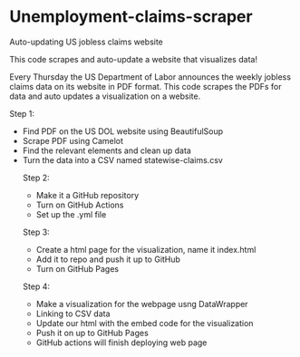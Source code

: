 # Unemployment-claims-scraper
 
 Auto-updating US jobless claims website

 This code scrapes and auto-update a website that visualizes data!

 Every Thursday the US Department of Labor announces the weekly jobless claims data on its website in PDF format.
 This code scrapes the PDFs for data and auto updates a visualization on a website.

 Step 1:
 - Find PDF on the US DOL website using BeautifulSoup
 - Scrape PDF using Camelot
 - Find the relevant <table> elements and clean up data
 - Turn the data into a CSV named statewise-claims.csv

Step 2:
- Make it a GitHub repository
- Turn on GitHub Actions
- Set up the .yml file

Step 3:
- Create a html page for the visualization, name it index.html
- Add it to repo and push it up to GitHub
- Turn on GitHub Pages 

Step 4:
- Make a visualization for the webpage usng DataWrapper
- Linking to CSV data
- Update our html with the embed code for the visualization
- Push it on up to GitHub Pages
- GitHub actions will finish deploying  web page


